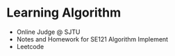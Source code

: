# Learning Algorithm
- Online Judge @ SJTU
- Notes and Homework for SE121 Algorithm Implement
- Leetcode
